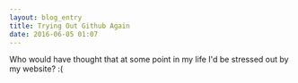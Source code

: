 ```yaml
---
layout: blog_entry
title: Trying Out Github Again
date: 2016-06-05 01:07
---
```

Who would have thought that at some point in my life I'd be stressed out by my website? :(